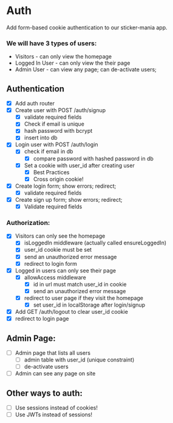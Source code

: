 # Auth

Add form-based cookie authentication to our sticker-mania app.

### We will have 3 types of users:
* Visitors - can only view the homepage
* Logged In User - can only view the their page
* Admin User - can view any page; can de-activate users;

## Authentication
* [x] Add auth router
* [x] Create user with POST /auth/signup
	* [x] validate required fields
	* [x] Check if email is unique
	* [x] hash password with bcrypt
	* [x] insert into db
* [x] Login user with POST /auth/login
	* [x] check if email in db
		* [x] compare password with hashed password in db
  	* [x] Set a cookie with user_id after creating user
      * [x] Best Practices
      * [x] Cross origin cookie!
* [x] Create login form; show errors; redirect;
 	* [x] validate required fields
* [x] Create sign up form; show errors; redirect;
	* [x] Validate required fields

### Authorization:
* [x] Visitors can only see the homepage
	* [x] isLoggedIn middleware (actually called ensureLoggedIn)
    * [x] user_id cookie must be set
    * [x] send an unauthorized error message
  * [x] redirect to login form
* [x] Logged in users can only see their page
  * [x] allowAccess middleware
    * [x] id in url must match user_id in cookie
    * [x] send an unauthorized error message
  * [x] redirect to user page if they visit the homepage
    * [x] set user_id in localStorage after login/signup
* [x] Add GET /auth/logout to clear user_id cookie
 * [x] redirect to login page

## Admin Page:
* [ ] Admin page that lists all users
	* [ ] admin table with user_id (unique constraint)
	* [ ] de-activate users
* [ ] Admin can see any page on site

## Other ways to auth:
* [ ] Use sessions instead of cookies!
* [ ] Use JWTs instead of sessions!
